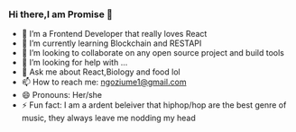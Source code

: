 ### Hi there,I am Promise  👋



- 🔭 I’m a Frontend Developer that really loves React
- 🌱 I’m currently learning Blockchain and RESTAPI
- 👯 I’m looking to collaborate on any open source project and build tools
- 🤔 I’m looking for help with ...
- 💬 Ask me about React,Biology and food lol
- 📫 How to reach me: ngoziume1@gmail.com
- 😄 Pronouns: Her/she
- ⚡ Fun fact: I am a ardent beleiver that hiphop/hop are the best genre of music, they always leave me nodding my head

